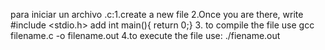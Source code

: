 para iniciar un archivo .c:1.create a new file 2.Once you are there, write #include <stdio.h> add int main(){ return 0;} 3. to compile the file use gcc filename.c -o filename.out 4.to execute the file use: ./fiename.out 
